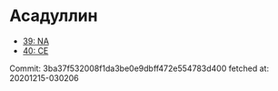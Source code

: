 # Асадуллин
- [39: NA](39.md)
- [40: CE](40.md)

Commit: 3ba37f532008f1da3be0e9dbff472e554783d400
 fetched at: 20201215-030206
